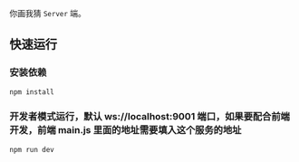 你画我猜 `Server` 端。

## 快速运行
### 安装依赖
```bash
npm install
```

### 开发者模式运行，默认 ws://localhost:9001 端口，如果要配合前端开发，前端 main.js 里面的地址需要填入这个服务的地址
```bash
npm run dev
```